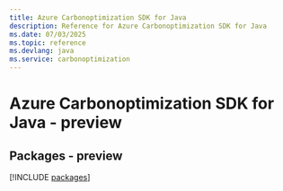 ```yaml
---
title: Azure Carbonoptimization SDK for Java
description: Reference for Azure Carbonoptimization SDK for Java
ms.date: 07/03/2025
ms.topic: reference
ms.devlang: java
ms.service: carbonoptimization
---
```

# Azure Carbonoptimization SDK for Java - preview
## Packages - preview
[!INCLUDE [packages](carbonoptimization-index.md)]